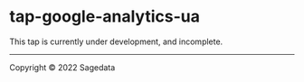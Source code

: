 # tap-google-analytics-ua

This tap is currently under development, and incomplete.

---

Copyright &copy; 2022 Sagedata
